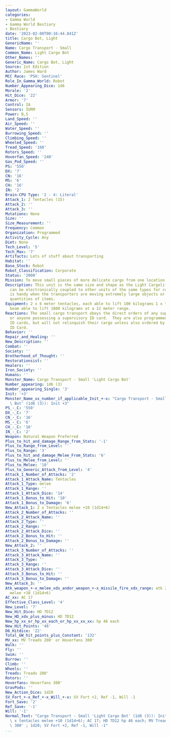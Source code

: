 ```yaml
---
layout: GammaWorld
categories:
- Gamma World
- Gamma World Bestiary
- Bestiary
date: '2023-02-08T00:16:44.841Z'
title: Cargo Bot, Light
GenericName: ''
Name: Cargo Transport - Small
Common_Name: Light Cargo Bot
Other_Names: ''
Generic_Name: Cargo Bot, Light
Source: 1st Edition
Author: James Ward
MCC Race: 'PSH: Sentinel'
Role_In_Gamma_World: Robot
Number_Appearing_Dice: 1d6
Morale: '2'
Hit_Dice: '22'
Armor: '7'
Control: IA
Sensors: IURM
Power: B,S
Land_Speed: ''
Air_Speed: ''
Water_Speed: ''
Burrowing_Speed: ''
Climbing_Speed: ''
Wheeled_Speed: ''
Tread_Speed: '160'
Rotors_Speed: ''
Hoverfan_Speed: '240'
Gav_Pod_Speed: ''
PS: '550'
DX: '7'
CN: '16'
MS: '6'
CH: '16'
IN: '2'
Brain-CPU Type: '2 - 4: Literal'
Attack_1: 2 Tentacles (15)
Attack_2: ''
Attack_3: ''
Mutations: None
Size: ''
Size_Measurement: ''
Frequency: Common
Organization: Programmed
Activity_Cycle: Any
Diet: None
Tech_Level: '5'
Tech_Max: '7'
Artifacts: Lots of stuff about transporting
Habitat: ''
Base_Stock: Robot
Robot_Classification: Corporate
Status: '2000'
Mission: To move small pieces of more delicate cargo from one location to another.
Description: This unit is the same size and shape as the Light Cargolifter. Transports
  can be electronically coupled to other units of the same types for convey movements.  This
  is handy when the transporters are moving extremely large objects or when large
  quantities of items.
Equipment: 2 x 6 meter tentacles, each able to lift 100 kilograms 1 x tractor/pressor
  beam able to lift 1800 kilograms at a 12 meter range.
Reactions: The small cargo transport obeys the direct orders of any supervisory borg,
  or anyone possessing a supervisory ID card.  They are also programmed to obey Civil
  ID cards, but will not relinquish their cargo unless also ordered by a supervisory
  ID Card.
Behavior: ''
Repair_and_Healing: ''
New_Description: ''
Combat: ''
Society: ''
Brotherhood_of_Thought: ''
Restorationsist: ''
Healers: ''
Iron_Society: ''
Humans: ''
Monster_Name: Cargo Transport - Small 'Light Cargo Bot'
Number_appearing: 1d6 (3)
Number_appearing_Single: '3'
Init: '+3'
Monster_Name_xx_number_if_applicable_Init_+-x: "Cargo Transport - Small 'Light Cargo\
  \ Bot' (1d6 (3)): Init +3"
PS_-_C: '550'
DX_-_C: '7'
CN_-_C: '16'
MS_-_C: '6'
CH_-_C: '16'
IN_-_C: '2'
Weapon: Natural Weapon Preferred
Plus_to_hit_and_damage_Range_from_Stats: '-1'
Plus_to_Range_from_Level: ''
Plus_to_Range: '3'
Plus_to_hit_and_damage_Melee_From_Stats: '6'
Plus_to_Melee_from_Level: ''
Plus_to_Melee: '10'
Plus_to_Generic_Attack_from_Level: '4'
Attack_1_Number_of_Attacks: '2'
Attack_1_Attack_Name: Tentacles
Attack_1_Type: melee
Attack_1_Range: ''
Attack_1_Attack_Dice: '14'
Attack_1_Bonus_to_Hit: '10'
Attack_1_Bonus_to_Damage: '6'
New_Attack_1: 2 x Tentacles melee +10 (1d14+6)
Attack_2_Number_of_Attacks: ''
Attack_2_Attack_Name: ''
Attack_2_Type: ''
Attack_2_Range: ''
Attack_2_Attack_Dice: ''
Attack_2_Bonus_to_Hit: ''
Attack_2_Bonus_to_Damage: ''
New_Attack_2: ''
Attack_3_Number_of_Attacks: ''
Attack_3_Attack_Name: ''
Attack_3_Type: ''
Attack_3_Range: ''
Attack_3_Attack_Dice: ''
Attack_3_Bonus_to_Hit: ''
Attack_3_Bonus_to_Damage: ''
New_Attack_3: ''
Atk_weapon_+-x_melee_xdx_andor_weapon_+-x_missile_fire_xdx_range: atk 2 x tentacles
  melee +10 (1d14+6)
AC_xx: AC 17
Effective_Class_Level: '4'
New_Level: '7'
New_Hit_Dice: HD 7D12
New_HD_xdx_plus_minus: HD 7D12
New_hp_xx_or_hp_xx_each_or_hp_xx_xx_xx: hp 46 each
New_Hit_Points: '46'
D6_Hitdice: '22'
Total_GW_hit_points_plus_Constant: '132'
MV_xx: MV Treads 200' or Hoverfans 300'
Walk: ''
Fly: ''
Swim: ''
Burrow: ''
Climb: ''
Wheels: ''
Treads: Treads 200'
Rotors: ''
Hoverfans: Hoverfans 300'
GravPods: ''
New_Action_Dice: 1d20
SV_Fort_+-x_Ref_+-x_Will_+-x: SV Fort +2, Ref -1, Will -1
Fort_Save: '2'
Ref_Save: '-1'
Will: '-1'
Normal_Text: "Cargo Transport - Small 'Light Cargo Bot' (1d6 (3)): Init +3; atk 2\
  \ x tentacles melee +10 (1d14+6); AC 17; HD 7D12 hp 46 each; MV Treads 200' or Hoverfans\
  \ 300' ; 1d20; SV Fort +2, Ref -1, Will -1"
...
```


